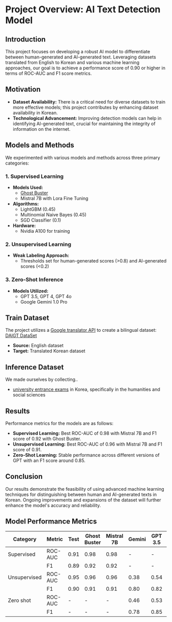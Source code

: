 # Project Overview: AI Text Detection Model

## Introduction

This project focuses on developing a robust AI model to differentiate between human-generated and AI-generated text. Leveraging datasets translated from English to Korean and various machine learning approaches, our goal is to achieve a performance score of 0.90 or higher in terms of ROC-AUC and F1 score metrics.

## Motivation

- **Dataset Availability:** There is a critical need for diverse datasets to train more effective models; this project contributes by enhancing dataset availability in Korean.
- **Technological Advancement:** Improving detection models can help in identifying AI-generated text, crucial for maintaining the integrity of information on the internet.

## Models and Methods

We experimented with various models and methods across three primary categories:

### 1. Supervised Learning
- **Models Used:**
  - [Ghost Buster](https://arxiv.org/abs/2305.15047)
  - Mistral 7B with Lora Fine Tuning
- **Algorithms:**
  - LightGBM (0.45)
  - Multinomial Naive Bayes (0.45)
  - SGD Classifier (0.1)
- **Hardware:**
  - Nvidia A100 for training

### 2. Unsupervised Learning
- **Weak Labeling Approach:**
  - Thresholds set for human-generated scores (>0.8) and AI-generated scores (<0.2)

### 3. Zero-Shot Inference
- **Models Utilized:**
  - GPT 3.5, GPT 4, GPT 4o
  - Google Gemini 1.0 Pro

## Train Dataset

The project utilizes a [Google translator API](https://cloud.google.com/translate/docs/reference/rest) to create a bilingual dataset: [DAIGT DataSet](https://www.kaggle.com/datasets/thedrcat/daigt-v2-train-dataset)
- **Source:** English dataset
- **Target:** Translated Korean dataset

## Inference Dataset

We made ourselves by collecting..
- [university entrance exams](https://www.kaggle.com/datasets/umgeeyo/korean-essay) in Korea, specifically in the humanities and social sciences

## Results

Performance metrics for the models are as follows:
- **Supervised Learning:** Best ROC-AUC of 0.98 with Mistral 7B and F1 score of 0.92 with Ghost Buster.
- **Unsupervised Learning:** Best ROC-AUC of 0.96 with Mistral 7B and F1 score of 0.91.
- **Zero-Shot Learning:** Stable performance across different versions of GPT with an F1 score around 0.85.

## Conclusion

Our results demonstrate the feasibility of using advanced machine learning techniques for distinguishing between human and AI-generated texts in Korean. Ongoing improvements and expansions of the dataset will further enhance the model's accuracy and reliability.



## Model Performance Metrics

| Category    | Metric   | Test  | Ghost Buster | Mistral 7B | Gemini | GPT 3.5 | GPT 4 | GPT 4o |
|-------------|----------|-------|--------------|------------|--------|---------|-------|--------|
| Supervised  | ROC-AUC  | 0.91  | 0.98         | 0.98       | -   | -   |  -   |  -     |
|             | F1       | 0.89  | 0.92         | 0.92       | -   | -   | -   | -     |
| Unsupervised| ROC-AUC  | 0.95  | 0.96         | 0.96       | 0.38   | 0.54    | 0.45  | 0.40   |
|             | F1       | 0.90  | 0.91         | 0.91       | 0.80   | 0.82    | 0.85  | 0.85   |
| Zero shot   | ROC-AUC  | -     | -            | -          | 0.46   | 0.53    | 0.58  | 0.45   |
|             | F1       | -     | -            | -          | 0.78   | 0.85    | 0.85  | 0.85   |